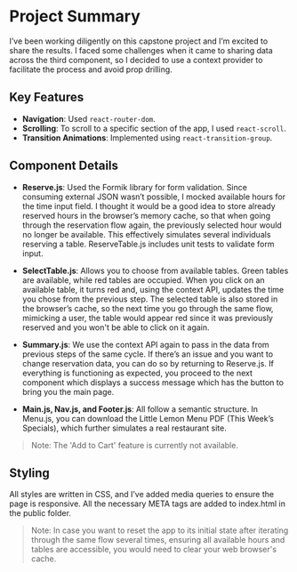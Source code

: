 
# Project Summary

I’ve been working diligently on this capstone project and I’m excited to share the results. I faced some challenges when it came to sharing data across the third component, so I decided to use a context provider to facilitate the process and avoid prop drilling.

## Key Features

- **Navigation**: Used `react-router-dom`.
- **Scrolling**: To scroll to a specific section of the app, I used `react-scroll`.
- **Transition Animations**: Implemented using `react-transition-group`.

## Component Details

- **Reserve.js**: Used the Formik library for form validation. Since consuming external JSON wasn’t possible, I mocked available hours for the time input field. I thought it would be a good idea to store already reserved hours in the browser’s memory cache, so that when going through the reservation flow again, the previously selected hour would no longer be available. This effectively simulates several individuals reserving a table. ReserveTable.js includes unit tests to validate form input.

- **SelectTable.js**: Allows you to choose from available tables. Green tables are available, while red tables are occupied. When you click on an available table, it turns red and, using the context API, updates the time you chose from the previous step. The selected table is also stored in the browser’s cache, so the next time you go through the same flow, mimicking a user, the table would appear red since it was previously reserved and you won't be able to click on it again.

- **Summary.js**: We use the context API again to pass in the data from previous steps of the same cycle. If there’s an issue and you want to change reservation data, you can do so by returning to Reserve.js. If everything is functioning as expected, you proceed to the next component which displays a success message which has the button to bring you the main page.

- **Main.js, Nav.js, and Footer.js**: All follow a semantic structure. In Menu.js, you can download the Little Lemon Menu PDF (This Week’s Specials), which further simulates a real restaurant site.

> Note: The 'Add to Cart' feature is currently not available.

## Styling

All styles are written in CSS, and I’ve added media queries to ensure the page is responsive. All the necessary META tags are added to index.html in the public folder.

> Note: In case you want to reset the app to its initial state after iterating through the same flow several times, ensuring all available hours and tables are accessible, you would need to clear your web browser's cache.

